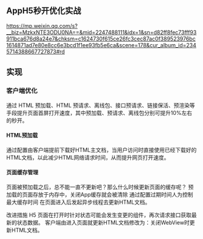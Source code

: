 ## AppH5秒开优化实战
https://mp.weixin.qq.com/s?__biz=MzkxNTE3ODU0NA==&mid=2247488111&idx=1&sn=d82ff8fec73fff93911bca676d8a24e7&chksm=c1624730f615ce26fc3cec87ac0f389523976bc1614871ad7e80e8cc6e3bcd1f1ee93fb5e6ca&scene=178&cur_album_id=2345714388667727873#rd

## 实现
### 客户端优化
 通过 HTML 预加载、HTML 预请求、离线包、接口预请求、链接保活、预渲染等手段提升页面首屏打开速度，其中预加载、预请求、离线包分别可提升10%左右的秒开。
 
####  HTML预加载
 通过配置由客户端提前下载好HTML主文档，当用户访问时直接使用已经下载好的HTML文档，以此减少HTML网络请求时间，从而提升网页打开速度。
 
#### 页面缓存管理
页面被预加载之后，总不能一直不更新吧？那么什么时候更新页面的缓存呢？
预加载的页面存放于内存中，关闭App缓存就会被清除
通过配置过期时间人为控制最大缓存时间
在页面进入后发起异步线程去更新HTML文档。

改进措施
H5 页面在打开时针对状态可能会发生变更的组件，再次请求接口获取最新的状态数据。
客户端由进入页面就更新HTML文档修改为：关闭WebView时更新HTML文档。

